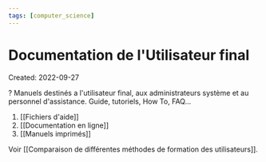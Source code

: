 ```yaml
---
tags: [computer_science] 
---
```

# Documentation de l'Utilisateur final
Created: 2022-09-27

?
Manuels destinés a l'utilisateur final, aux administrateurs système et au personnel d'assistance.
Guide, tutoriels, How To, FAQ...
<!--SR:!2023-12-31,110,230-->

1. [[Fichiers d'aide]]
2. [[Documentation en ligne]]
3. [[Manuels imprimés]]

Voir [[Comparaison de différentes méthodes de formation des utilisateurs]].